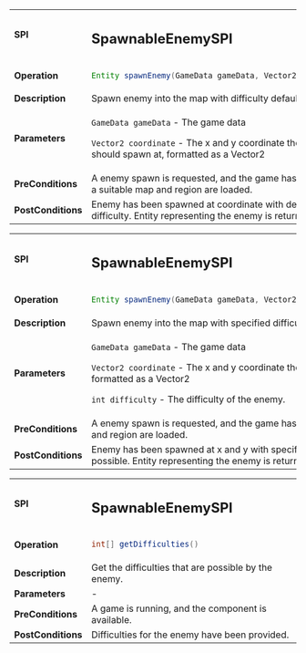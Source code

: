 <table>
<tbody>
<tr>
<td><strong>SPI</strong></td>
<td><h2>SpawnableEnemySPI</h2></td>
</tr>
<tr>
<td><Strong>Operation</strong></td>
    <td>

```java
Entity spawnEnemy(GameData gameData, Vector2 coordinate)
```
</td>
</tr>
<tr>
<td><Strong>Description</strong></td>
<td>Spawn enemy into the map with difficulty default.</td>
</tr>
<tr>
<td><Strong>Parameters</strong></td>
<td>

`GameData gameData` - The game data

`Vector2 coordinate` - The x and y coordinate the enemy should spawn at, formatted as a Vector2</td>
</tr>
<tr>
<td><Strong>PreConditions</strong></td>
<td>A enemy spawn is requested, and the game has started and a suitable map and region are loaded.
</td>
</tr>
<tr>
<td><Strong>PostConditions</strong></td>
<td>Enemy has been spawned at coordinate with default difficulty. Entity representing the enemy is returned.
</td>
</tr>
</tbody>
</table>

<table>
<tbody>
<tr>
<td><strong>SPI</strong></td>
<td><h2>SpawnableEnemySPI</h2></td>
</tr>
<tr>
<td><Strong>Operation</strong></td>
    <td>

```java
Entity spawnEnemy(GameData gameData, Vector2 coordinate, int difficulty)
```
</td>
</tr>
<tr>
<td><Strong>Description</strong></td>
<td>Spawn enemy into the map with specified difficulty.</td>
</tr>
<tr>
<td><Strong>Parameters</strong></td>
<td>

`GameData gameData` - The game data

`Vector2 coordinate` - The x and y coordinate the enemy should spawn at, formatted as a Vector2

`int difficulty` - The difficulty of the enemy.</td>
</tr>
<tr>
<td><Strong>PreConditions</strong></td>
<td>A enemy spawn is requested, and the game has started and a suitable map and region are loaded.
</td>
</tr>
<tr>
<td><Strong>PostConditions</strong></td>
<td>Enemy has been spawned at x and y with specified difficulty if the difficulty is possible. Entity representing the enemy is returned.
</td>
</tr>
</tbody>
</table>

<table>
<tbody>
<tr>
<td><strong>SPI</strong></td>
<td><h2>SpawnableEnemySPI</h2></td>
</tr>
<tr>
<td><Strong>Operation</strong></td>
    <td>

```java
int[] getDifficulties()
```
</td>
</tr>
<tr>
<td><Strong>Description</strong></td>
<td>Get the difficulties that are possible by the enemy.</td>
</tr>
<tr>
<td><Strong>Parameters</strong></td>
<td>-</td>
</tr>
<tr>
<td><Strong>PreConditions</strong></td>
<td>A game is running, and the component is available.
</td>
</tr>
<tr>
<td><Strong>PostConditions</strong></td>
<td> Difficulties for the enemy have been provided.
</td>
</tr>
</tbody>
</table>



